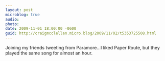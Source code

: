 ```yaml
---
layout: post
microblog: true
audio: 
photo: 
date: 2009-11-01 18:00:00 -0600
guid: http://craigmcclellan.micro.blog/2009/11/02/t5353725508.html
---
```

Joining my friends tweeting from Paramore...I liked Paper Route, but they played the same song for almost an hour.
